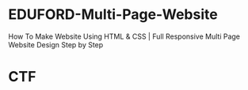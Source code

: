 # EDUFORD-Multi-Page-Website
How To Make Website Using HTML &amp; CSS | Full Responsive Multi Page Website Design Step by Step
# CTF
